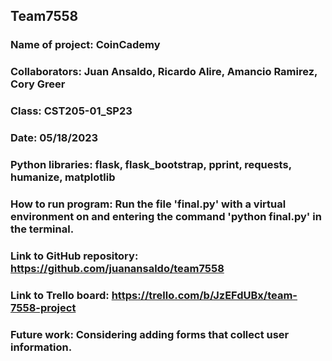 ## Team7558
### Name of project: CoinCademy
### Collaborators: Juan Ansaldo, Ricardo Alire, Amancio Ramirez, Cory Greer
### Class: CST205-01_SP23
### Date: 05/18/2023
### Python libraries: flask, flask_bootstrap, pprint, requests, humanize, matplotlib
### How to run program: Run the file 'final.py' with a virtual environment on and entering the command 'python final.py' in the terminal.
### Link to GitHub repository: https://github.com/juanansaldo/team7558
### Link to Trello board: https://trello.com/b/JzEFdUBx/team-7558-project
### Future work: Considering adding forms that collect user information.
